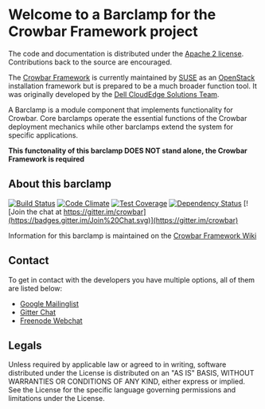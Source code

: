 Welcome to a Barclamp for the Crowbar Framework project
=======================================================

The code and documentation is distributed under the [Apache 2 license](http://www.apache.org/licenses/LICENSE-2.0.html).
Contributions back to the source are encouraged.

The [Crowbar Framework](https://github.com/crowbar/crowbar) is currently maintained by [SUSE](http://www.suse.com/) as
an [OpenStack](http://openstack.org) installation framework but is prepared to be a much broader function tool. It was
originally developed by the [Dell CloudEdge Solutions Team](http://dell.com/openstack).

A Barclamp is a module component that implements functionality for Crowbar. Core barclamps operate the essential
functions of the Crowbar deployment mechanics while other barclamps extend the system for specific applications.

**This functonality of this barclamp DOES NOT stand alone, the Crowbar Framework is required**

About this barclamp
-------------------

[![Build Status](https://travis-ci.org/crowbar/barclamp-network.svg?branch=master)](https://travis-ci.org/crowbar/barclamp-network)
[![Code Climate](https://codeclimate.com/github/crowbar/barclamp-network/badges/gpa.svg)](https://codeclimate.com/github/crowbar/barclamp-network)
[![Test Coverage](https://codeclimate.com/github/crowbar/barclamp-network/badges/coverage.svg)](https://codeclimate.com/github/crowbar/barclamp-network)
[![Dependency Status](https://gemnasium.com/crowbar/barclamp-network.svg)](https://gemnasium.com/crowbar/barclamp-network)
[![Join the chat at https://gitter.im/crowbar](https://badges.gitter.im/Join%20Chat.svg)](https://gitter.im/crowbar)

Information for this barclamp is maintained on the [Crowbar Framework Wiki](https://github.com/crowbar/crowbar/wiki)

Contact
-------

To get in contact with the developers you have multiple options, all of them are listed below:

* [Google Mailinglist](https://groups.google.com/forum/#!forum/crowbar)
* [Gitter Chat](https://gitter.im/crowbar)
* [Freenode Webchat](http://webchat.freenode.net/?channels=%23crowbar)

Legals
------

Unless required by applicable law or agreed to in writing, software distributed under the License is distributed on
an "AS IS" BASIS, WITHOUT WARRANTIES OR CONDITIONS OF ANY KIND, either express or implied. See the License for the
specific language governing permissions and limitations under the License.
